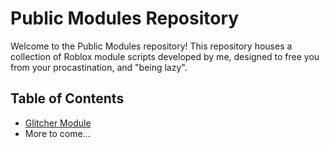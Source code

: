 # Public Modules Repository

Welcome to the Public Modules repository! This repository houses a collection of Roblox module scripts developed by me, designed to free you from your procastination, and "being lazy".

## Table of Contents

- [Glitcher Module](https://github.com/ChronoAcceleration/Public-Modules/blob/main/GlitcherModule/readme.md)
- More to come...
